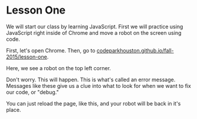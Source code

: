 # Lesson One

We will start our class by learning JavaScript.  First we will practice using JavaScript right inside of Chrome and move a robot on the screen using code.


<!-- anytime I narrate something, I should also be doing it on screen -->
First, let's open Chrome.  Then, go to [codeparkhouston.github.io/fall-2015/lesson-one](https://codeparkhouston.github.io/fall-2015/lesson-one).

Here, we see a robot on the top left corner.  





<!-- Make some error. -->
Don't worry.  This will happen. This is what's called an error message.  Messages like these give us a clue into what to look for when we want to fix our code, or "debug."






You can just reload the page, like this, and your robot will be back in it's place.

